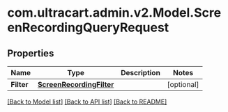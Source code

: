 # com.ultracart.admin.v2.Model.ScreenRecordingQueryRequest
## Properties

Name | Type | Description | Notes
------------ | ------------- | ------------- | -------------
**Filter** | [**ScreenRecordingFilter**](ScreenRecordingFilter.md) |  | [optional] 


[[Back to Model list]](../README.md#documentation-for-models) [[Back to API list]](../README.md#documentation-for-api-endpoints) [[Back to README]](../README.md)

